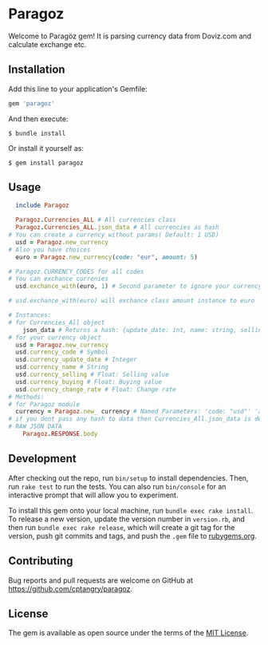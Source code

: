# Paragoz

Welcome to Paragöz gem! It is parsing currency
data from Doviz.com and calculate exchange etc.

## Installation

Add this line to your application's Gemfile:

```ruby
gem 'paragoz'
```

And then execute:

    $ bundle install

Or install it yourself as:

    $ gem install paragoz

## Usage

```ruby
  include Paragoz

  Paragoz.Currencies_ALL # All currencies class
  Paragoz.Currencies_ALL.json_data # All currencies as hash
# You can create a currency without params( Default: 1 USD)
  usd = Paragoz.new_currency
# Also you have choices
  euro = Paragoz.new_currency(code: "eur", amount: 5)

# Paragoz.CURRENCY_CODES for all codes
# You can exchance currenies
  usd.exchance_with(euro, 1) # Second parameter to ignore your currency amount 

# usd.exchance_with(euro) will exchance class amount instance to euro

# Instances:
# for Currencies_All object
    json_data # Returns a hash: {update_date: int, name: string, selling: float, buying: float, change_rate: float}
# for your currency object
  usd = Paragoz.new_currency
  usd.currency_code # Symbol
  usd.currency_update_date # Integer
  usd.currency_name # String
  usd.currency_selling # Float: Selling value
  usd.currency_buying # Float: Buying value
  usd.currency_change_rate # Float: Change rate
# Methods:
# for Paragoz module
  currency = Paragoz.new_ currency # Named Parameters: 'code: "usd"' 'amount: 1' 'data: nil'
# if you dont pass any hash to data then Currencies_All.json_data is default.
# RAW JSON DATA
    Paragoz.RESPONSE.body

```

## Development

After checking out the repo, run `bin/setup` to install dependencies. Then, run `rake test` to run the tests. You can also run `bin/console` for an interactive prompt that will allow you to experiment.

To install this gem onto your local machine, run `bundle exec rake install`. To release a new version, update the version number in `version.rb`, and then run `bundle exec rake release`, which will create a git tag for the version, push git commits and tags, and push the `.gem` file to [rubygems.org](https://rubygems.org).

## Contributing

Bug reports and pull requests are welcome on GitHub at https://github.com/cptangry/paragoz.

## License

The gem is available as open source under the terms of the [MIT License](http://opensource.org/licenses/MIT).
